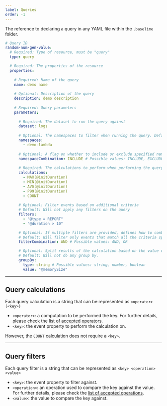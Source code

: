 ```yaml
---
label: Queries
order: -1
---
```


The reference to declaring a query in any YAML file within the `.baselime` folder.

```yaml # :icon-code: .baselime/demo.yml
# Query ID
random-num-gen-value:
  # Required: Type of resource, must be "query"
  type: query

  # Required: The properties of the resource
  properties:
 
    # Required: Name of the query
    name: demo name
    
    # Optional: Description of the query
    description: demo description
    
    # Required: Query parameters
    parameters:
      
      # Required: The dataset to run the query against
      dataset: logs
      
      # Optional: The namespaces to filter when running the query. Default: Will include all available namespaces
      namespaces:
        - demo-lambda
      
      # Optional: A flag on whether to include or exclude specified namespaces. Default: INCLUDE
      namespaceCombination: INCLUDE # Possible values: INCLUDE, EXCLUDE, STARTS_WITH
      
      # Required: The calculations to perform when performing the query, represented as an array of strings
      calculations:
        - MAX(@initDuration)
        - MIN(@initDuration)
        - AVG(@initDuration)
        - P99(@initDuration)
        - COUNT
      
      # Optional: Filter events based on additional criteria
      # Default: Will not apply any filters on the query
      filters:
        - "@type = REPORT"
        - "@duration > 10"

      # Optional: If multiple filters are provided, defines how to combine them
      # Default: Will filter only events that match all the criteria specified in filters
      filterCombination: AND # Possible values: AND, OR

      # Optional: Split results of the calculation based on the value of a specific attribute
      # Default: Will not do any group by.
      groupBy:
        type: string # Possible values: string, number, boolean
        value: "@memorySize"
```

---

## Query calculations

Each query calculation is a string that can be represented as `<operator>(<key>)`
- `<operator>`: a computation to be performed the key. For further details, please check the [list of accepted operators](../../advanced/accepted-operations.md).
- `<key>`: the event property to perform the calculation on.

However, the `COUNT` calculation does not require a `<key>`.

---

## Query filters

Each query filter is a string that can be represented as `<key> <operation> <value>`
- `<key>`: the event property to filter against.
- `<operation>`: an operation used to compare the key against the value. For further details, please check the [list of accepted operations](../../advanced/accepted-operations.md).
- `<value>`: the value to compare the key against.
